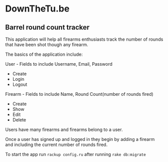 # DownTheTu.be
## Barrel round count tracker

This application will help all firearms enthusiasts track the number of rounds that have been shot though any firearm.

The basics of the application include:

User - Fields to include Username, Email, Password
  * Create
  * Login
  * Logout

Firearm - Fields to include Name, Round Count(number of rounds fired)
  * Create
  * Show
  * Edit
  * Delete

Users have many firearms and firearms belong to a user.

Once a user has signed up and logged in they begin by adding a firearm and including the current number of rounds fired.


To start the app run `rackup config.ru` after running `rake db:migrate`
